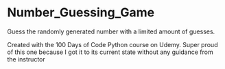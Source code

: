 # Number_Guessing_Game
Guess the randomly generated number with a limited amount of guesses.

Created with the 100 Days of Code Python course on Udemy. Super proud of this one because I got it to its current state without any guidance from the instructor
